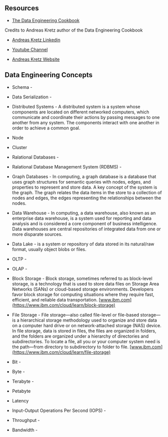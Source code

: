  ## Resources
 
 * [The Data Engineering Cookbook](https://github.com/andkret/Cookbook)
 
 
 
 
 

Credits to Andreas Kretz author of the Data Engineering Cookbook

   * [Andreas Kretz Linkedin](https://www.linkedin.com/in/andreas-kretz/)
   
   
   * [Youtube Channel](https://www.youtube.com/channel/UCY8mzqqGwl5_bTpBY9qLMAA)
   
   
   * [Andreas Kretz Website](https://andreaskretz.com/)
   

Data Engineering Concepts
--

* Schema - 

* Data Serialization - 


* Distributed Systems - A distributed system is a system whose components are located on different networked computers, which communicate and coordinate their actions by passing messages to one another from any system. The components interact with one another in order to achieve a common goal.

* Node

* Cluster 

* Ralational Databases - 

* Ralational Database Management System (RDBMS) -

* Graph Databases - In computing, a graph database is a database that uses graph structures for semantic queries with nodes, edges, and properties to represent and store data. A key concept of the system is the graph. The graph relates the data items in the store to a collection of nodes and edges, the edges representing the relationships between the nodes.

* Data Warehouse - In computing, a data warehouse, also known as an enterprise data warehouse, is a system used for reporting and data analysis and is considered a core component of business intelligence. Data warehouses are central repositories of integrated data from one or more disparate sources.

* Data Lake - is a system or repository of data stored in its natural/raw format, usually object blobs or files. 

* OLTP - 

* OLAP - 

* Block Storage - Block storage, sometimes referred to as block-level storage, is a technology that is used to store data files on Storage Area Networks (SANs) or cloud-based storage environments. Developers favor block storage for computing situations where they require fast, efficient, and reliable data transportation. [www.ibm.com](https://www.ibm.com/cloud/learn/block-storage)

* File Storage - File storage—also called file-level or file-based storage—is a hierarchical storage methodology used to organize and store data on a computer hard drive or on network-attached storage (NAS) device. In file storage, data is stored in files, the files are organized in folders, and the folders are organized under a hierarchy of directories and subdirectories. To locate a file, all you or your computer system need is the path—from directory to subdirectory to folder to file. [www.ibm.com](https://www.ibm.com/cloud/learn/file-storage)


* Bit - 

* Byte - 

* Terabyte - 

* Petabyte 


* Latency

* Input-Output Operations Per Second (IOPS) - 

* Throughput - 

* Bandwidth - 









